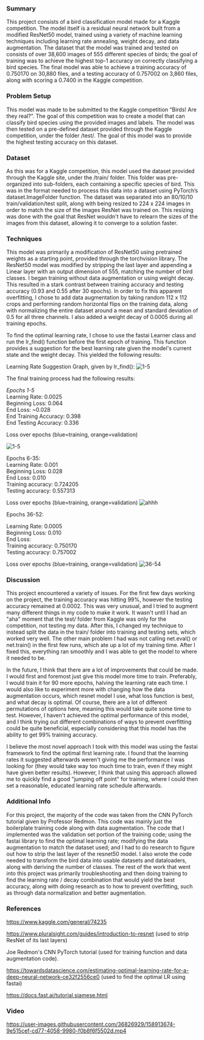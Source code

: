 ### Summary

This project consists of a bird classification model made for a Kaggle competition.  The model itself is a residual neural network built from a modified ResNet50 model, trained using a variety of machine learning techniques including learning rate annealing, weight decay, and data augmentation.  The dataset that the model was trained and tested on consists of over 38,600 images of 555 different species of birds; the goal of training was to achieve the highest top-1 accuracy on correctly classifying a bird species. The final model was able to achieve a training accuracy of 0.750170 on 30,880 files, and a testing accuracy of 0.757002 on 3,860 files, along with scoring a 0.7400 in the Kaggle competition.

### Problem Setup

This model was made to be submitted to the Kaggle competition “Birds! Are they real?”.  The goal of this competition was to create a model that can classify bird species using the provided images and labels.  The model was then tested on a pre-defined dataset provided through the Kaggle competition, under the folder /test/.  The goal of this model was to provide the highest testing accuracy on this dataset.  

### Dataset

As this was for a Kaggle competition, this model used the dataset provided through the Kaggle site, under the /train/ folder. This folder was pre-organized into sub-folders, each containing a specific species of bird. This was in the format needed to process this data into a dataset using PyTorch’s dataset.ImageFolder function. The dataset was separated into an 80/10/10 train/validation/test split, along with being resized to 224 x 224 images in order to match the size of the images ResNet was trained on. This resizing was done with the goal that ResNet wouldn't have to relearn the sizes of the images from this dataset, allowing it to converge to a solution faster.

### Techniques

This model was primarily a modification of ResNet50 using pretrained weights as a starting point, provided through the torchvision library. The ResNet50 model was modified by stripping the last layer and appending a Linear layer with an output dimension of 555, matching the number of bird classes. I began training without data augmentation or using weight decay.  This resulted in a stark contrast between training accuracy and testing accuracy (0.93 and 0.55 after 30 epochs). In order to fix this apparent overfitting, I chose to add data augmentation by taking random 112 x 112 crops and performing random horizontal flips on the training data, along with normalizing the entire dataset around a mean and standard deviation of 0.5 for all three channels.  I also added a weight decay of 0.0005 during all training epochs. 

To find the optimal learning rate, I chose to use the fastai Learner class and run the lr_find() function before the first epoch of training. This function provides a suggestion for the best learning rate given the model's current state and the weight decay. This yielded the following results:

Learning Rate Suggestion Graph, given by lr_find():
![1-5](https://user-images.githubusercontent.com/36826929/158666067-5d6f6eb9-3179-4bc0-9a04-b370771d705c.png)

The final training process had the following results:

*Epochs 1-5*<br/> 
Learning Rate: 0.0025 <br/> 
Beginning Loss: 0.064 <br/> 
End Loss: ~0.028 <br/> 
End Training Accuracy: 0.398 <br/> 
End Testing Accuracy: 0.336<br/> 

Loss over epochs (blue=training, orange=validation)

![1-5](https://user-images.githubusercontent.com/36826929/158882416-2e7f0954-1042-485a-998d-ea669e75da93.png)


Epochs 6-35:
<br/> 
Learning Rate: 0.001<br/> 
Beginning Loss: 0.028<br/> 
End Loss: 0.010<br/> 
Training accuracy: 0.724205<br/> 
Testing  accuracy: 0.557313<br/> 

Loss over epochs (blue=training, orange=validation)
![ahhh](https://user-images.githubusercontent.com/36826929/158912442-16f8ebed-ea3e-4043-9327-8bf8bf705a94.png)

Epochs 36-52:<br/> 

Learning Rate: 0.0005<br/> 
Beginning Loss: 0.010<br/> 
End Loss: <br/> 
Training accuracy: 0.750170<br/> 
Testing  accuracy: 0.757002<br/> 

Loss over epochs (blue=training, orange=validation)
![36-54](https://user-images.githubusercontent.com/36826929/158872176-9dfa0aa6-6bdc-477f-8f38-cb45857c57aa.png)


### Discussion
This project encountered a variety of issues. For the first few days working on the project, the training accuracy was hitting 99%, however the testing accuracy remained at 0.0002. This was very unusual, and I tried to augment many different things in my code to make it work. It wasn't until I had an "aha" moment that the test/ folder from Kaggle was only for the competition, not testing my data.  After this, I changed my technique to instead split the data in the train/ folder into training and testing sets, which worked very well. The other main problem I had was not calling net.eval() or net.train() in the first few runs, which ate up a lot of my training time. After I fixed this, everything ran smoothly and I was able to get the model to where it needed to be.

In the future, I think that there are a lot of improvements that could be made. I would first and foremost just give this model more time to train.  Preferably, I would train it for 90 more epochs, halving the learning rate each time.  I would also like to experiment more with changing how the data augmentation occurs, which resnet model I use, what loss function is best, and what decay is optimal. Of course, there are a lot of different permutations of options here, meaning this would take quite some time to test. However, I haven't achieved the optimal performance of this model, and I think trying out different combinations of ways to prevent overfitting could be quite beneficial, especially considering that this model has the ability to get 99% training accuracy. 

I believe the most novel approach I took with this model was using the fastai framework to find the optimal first learning rate. I found that the learning rates it suggested afterwards weren't giving me the performance I was looking for (they would take way too much time to train, even if they might have given better results).  However, I think that using this approach allowed me to quickly find a good "jumping off point" for training, where I could then set a reasonable, educated learning rate schedule afterwards.  


### Additional Info

For this project, the majority of the code was taken from the CNN PyTorch tutorial given by Professor Redmon. This code was mainly just the boilerplate training code along with data augmentation. The code that I implemented was the validation set portion of the training code; using the fastai library to find the optimal learning rate; modifying the data augmentation to match the dataset used; and I had to do research to figure out how to strip the last layer of the resnet50 model. I also wrote the code needed to transform the bird data into usable datasets and dataloaders, along with deriving the number of classes. The rest of the work that went into this project was primarily troubleshooting and then doing training to find the learning rate / decay combination that would yield the best accuracy, along with doing research as to how to prevent overfitting, such as through data normalization and better augmentation.

### References

https://www.kaggle.com/general/74235

https://www.pluralsight.com/guides/introduction-to-resnet (used to strip ResNet of its last layers)

Joe Redmon's CNN PyTorch tutorial (used for training function and data augmentation code).

https://towardsdatascience.com/estimating-optimal-learning-rate-for-a-deep-neural-network-ce32f2556ce0 (used to find the optimal LR using fastai)

https://docs.fast.ai/tutorial.siamese.html

### Video



https://user-images.githubusercontent.com/36826929/158913674-9e515cef-cd77-4058-9980-f0b8f6f5502d.mp4


